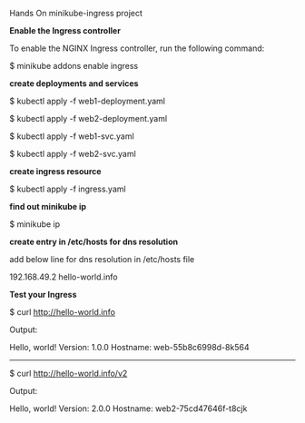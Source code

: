 Hands On minikube-ingress project

**Enable the Ingress controller**

To enable the NGINX Ingress controller, run the following command:

$ minikube addons enable ingress

**create deployments and services**

$ kubectl apply -f web1-deployment.yaml

$ kubectl apply -f web2-deployment.yaml

$ kubectl apply -f web1-svc.yaml

$ kubectl apply -f web2-svc.yaml

**create ingress resource**

$ kubectl apply -f ingress.yaml

**find out minikube ip**

$ minikube ip

**create entry in /etc/hosts for dns resolution**

add below line for dns resolution in /etc/hosts file

192.168.49.2 hello-world.info

**Test your Ingress**

$ curl http://hello-world.info

Output:

Hello, world!
Version: 1.0.0
Hostname: web-55b8c6998d-8k564

-------------------------------------------------------------------

$ curl http://hello-world.info/v2

Output:

Hello, world!
Version: 2.0.0
Hostname: web2-75cd47646f-t8cjk


